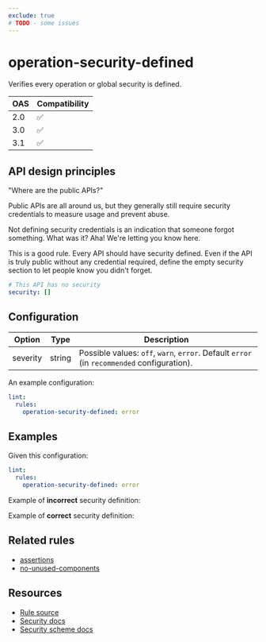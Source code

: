 ```yaml
---
exclude: true
# TODO - some issues
---
```

# operation-security-defined

Verifies every operation or global security is defined.

|OAS|Compatibility|
|---|---|
|2.0|✅|
|3.0|✅|
|3.1|✅|

## API design principles

"Where are the public APIs?"

Public APIs are all around us, but they generally still require security credentials to measure usage and prevent abuse.

Not defining security credentials is an indication that someone forgot something.
What was it?
Aha!
We're letting you know here.

This is a good rule.
Every API should have security defined.
Even if the API is truly public without any credential required, define the empty security section to let people know you didn't forget.

```yaml
# This API has no security
security: []
```
## Configuration


|Option|Type|Description|
|---|---|---|
|severity|string|Possible values: `off`, `warn`, `error`. Default `error` (in `recommended` configuration). |

An example configuration:

```yaml
lint:
  rules:
    operation-security-defined: error
```

## Examples

Given this configuration:

```yaml
lint:
  rules:
    operation-security-defined: error
```

Example of **incorrect** security definition:

<!-- TODO -->

Example of **correct** security definition:


## Related rules

- [assertions](./assertions.md)
- [no-unused-components](./no-unused-components.md)

## Resources

- [Rule source](https://github.com/Redocly/redocly-cli/blob/master/packages/core/src/rules/common/operation-security-defined.ts)
- [Security docs](https://redocly.com/docs/openapi-visual-reference/security/)
- [Security scheme docs](https://redocly.com/docs/openapi-visual-reference/security-schemes/)
